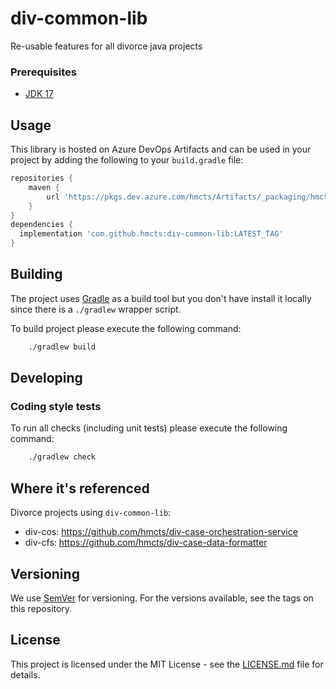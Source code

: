 # div-common-lib
Re-usable features for all divorce java projects

### Prerequisites

- [JDK 17](https://www.oracle.com/java)

## Usage

This library is hosted on Azure DevOps Artifacts and can be used in your project by adding the following to your `build.gradle` file:

```gradle
repositories {
    maven {
        url 'https://pkgs.dev.azure.com/hmcts/Artifacts/_packaging/hmcts-lib/maven/v1'
    }
}
dependencies {
  implementation 'com.github.hmcts:div-common-lib:LATEST_TAG'
}
```

## Building

The project uses [Gradle](https://gradle.org) as a build tool but you don't have install it locally since there is a
`./gradlew` wrapper script.  

To build project please execute the following command:

```bash
    ./gradlew build
```

## Developing

### Coding style tests

To run all checks (including unit tests) please execute the following command:

```bash
    ./gradlew check
```

## Where it's referenced

Divorce projects using `div-common-lib`:
- div-cos: https://github.com/hmcts/div-case-orchestration-service
- div-cfs: https://github.com/hmcts/div-case-data-formatter

## Versioning

We use [SemVer](http://semver.org/) for versioning.
For the versions available, see the tags on this repository.

## License

This project is licensed under the MIT License - see the [LICENSE.md](LICENSE.md) file for details.
